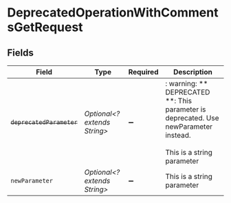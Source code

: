 # DeprecatedOperationWithCommentsGetRequest


## Fields

| Field                                                                                                            | Type                                                                                                             | Required                                                                                                         | Description                                                                                                      |
| ---------------------------------------------------------------------------------------------------------------- | ---------------------------------------------------------------------------------------------------------------- | ---------------------------------------------------------------------------------------------------------------- | ---------------------------------------------------------------------------------------------------------------- |
| ~~`deprecatedParameter`~~                                                                                        | *Optional<? extends String>*                                                                                     | :heavy_minus_sign:                                                                                               | : warning: ** DEPRECATED **: This parameter is deprecated. Use newParameter instead.<br/><br/>This is a string parameter |
| `newParameter`                                                                                                   | *Optional<? extends String>*                                                                                     | :heavy_minus_sign:                                                                                               | This is a string parameter                                                                                       |